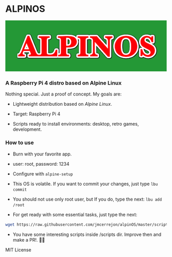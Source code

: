 # ALPINOS

![alpinOS](logo.png)

### A Raspberry Pi 4 distro based on Alpine Linux

Nothing special. Just a proof of concept. My goals are:

* Lightweight distribution based on *Alpine Linux*.

* Target: Raspberry Pi 4

* Scripts ready to install environments: desktop, retro games, development.

### How to use

* Burn with your favorite app.

* user: root, password: 1234

* Configure with ``` alpine-setup ```

* This OS is volatile. If you want to commit your changes, just type ``` lbu commit ```

* You should not use only root user, but If you do, type the next: ``` lbu add /root ```

* For get ready with some essential tasks, just type the next:

```bash
wget https://raw.githubusercontent.com/jmcerrejon/alpinOS/master/scripts/init.sh -O - | ash
```

* You have some interesting scripts inside /scripts dir. Improve then and make a PR!. 💪🏻

MIT License

